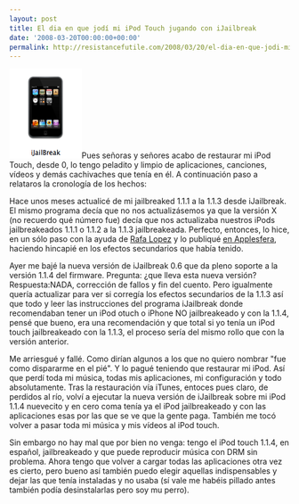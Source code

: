 ```yaml
---
layout: post
title: El dia en que jodí mi iPod Touch jugando con iJailbreak
date: '2008-03-20T00:00:00+00:00'
permalink: http://resistancefutile.com/2008/03/20/el-dia-en-que-jodi-mi-ipod-touch-jugando-con-ijailbreak/
---
```

<img src='/assets/zz4ed1c44e.png' alt='ijailbreak me dio por saco' class="derecha" />Pues señoras y señores acabo de restaurar mi iPod Touch, desde 0, lo tengo peladito y limpio de aplicaciones, canciones, vídeos y demás cachivaches que tenía en él. A continuación paso a relataros la cronología de los hechos:

Hace unos meses actualicé de mi jailbreaked 1.1.1 a la 1.1.3 desde iJailbreak. El mismo programa decía que no nos actualizásemos ya que la versión X (no recuerdo qué número fue) decía que nos actualizaba nuestros iPods jailbreakeados 1.1.1 o 1.1.2 a la 1.1.3 jailbreakeada. Perfecto, entonces, lo hice, en un sólo paso con la ayuda de <a href="http://www.pollomatutino.com/">Rafa Lopez</a> y lo publiqué <a href="http://www.applesfera.com/2008/01/28-efectos-secundarios-del-jailbreak-113-en-el-ipod-touch">en Applesfera</a>, haciendo hincapié en los efectos secundarios que había tenido.

Ayer me bajé la nueva versión de iJailbreak 0.6 que da pleno soporte a la versión 1.1.4 del firmware. Pregunta: ¿que lleva esta nueva versión? Respuesta:NADA, corrección de fallos y fin del cuento. Pero igualmente quería actualizar para ver si corregía los efectos secundarios de la 1.1.3 así que todo y leer las instrucciones del programa iJailbreak donde recomendaban tener un iPod otuch o iPhone NO jailbreakeado y con la 1.1.4, pensé que bueno, era una recomendación y que total si yo tenía un iPod touch jailbreakeado con la 1.1.3, el proceso sería del mismo rollo que con la versión anterior.

Me arriesgué y fallé. Como dirían algunos a los que no quiero nombrar "fue como dispararme en el pié". Y lo pagué teniendo que restaurar mi iPod. Así que perdí toda mi música, todas mis aplicaciones, mi configuración y todo absolutamente. Tras la restauración vía iTunes, entoces pues claro, de perdidos al río, volví a ejecutar la nueva versión de iJailbreak sobre mi iPod 1.1.4 nuevecito y en cero coma tenía ya el iPod jailbreakeado y con las aplicaciones esas por las que se ve que la gente paga. También me tocó volver a pasar toda mi música y mis vídeos al iPod touch.

Sin embargo no hay mal que por bien no venga: tengo el iPod touch 1.1.4, en español, jailbreakeado y que puede reproducir música con DRM sin problema. Ahora tengo que volver a cargar todas las aplicaciones otra vez es cierto, pero bueno así también puedo elegir aquellas indispensables y dejar las que tenía instaladas y no usaba (sí vale me habéis pillado antes también podía desinstalarlas pero soy mu perro).
